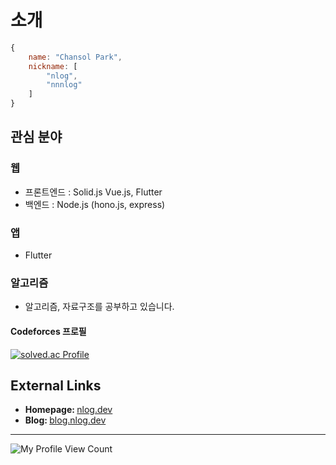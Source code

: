 # 소개
```js
{
	name: "Chansol Park",
	nickname: [
		"nlog",
		"nnnlog"
	]
}
```


## 관심 분야

### 웹
* 프론트엔드 : Solid.js Vue.js, Flutter
* 백엔드 : Node.js (hono.js, express)
  
### 앱
 * Flutter

### 알고리즘
* 알고리즘, 자료구조를 공부하고 있습니다.
#### Codeforces 프로필
[![solved.ac Profile](https://cf.leed.at/?id=nlog)](https://codeforces.com/profile/nlog)

## External Links
* <b>Homepage: </b> [nlog.dev](https://nlog.dev/)
* <b>Blog: </b> [blog.nlog.dev](http://blog.nlog.dev/)

---
![My Profile View Count](https://komarev.com/ghpvc/?username=nnnlog&style=flat-square&color=grey) 
